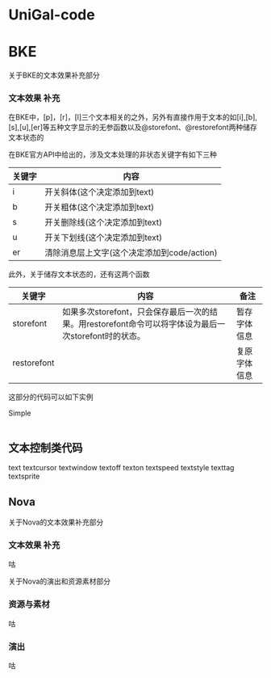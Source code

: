 # UniGal-code

**<code></code>**



# BKE
关于BKE的文本效果补充部分

### 文本效果 补充

在BKE中，[p]，[r]，[l]三个文本相关的之外，另外有直接作用于文本的如[i],[b],[s],[u],[er]等五种文字显示的无参函数以及@storefont、@restorefont两种储存文本状态的

在BKE官方API中给出的，涉及文本处理的非状态关键字有如下三种

|关键字|内容|
| ---- | ----- |
|i|开关斜体(这个决定添加到text)|
|b|开关粗体(这个决定添加到text)|
|s|开关删除线(这个决定添加到text)|
|u|开关下划线(这个决定添加到text)|
|er|清除消息层上文字(这个决定添加到code/action)|

此外，关于储存文本状态的，还有这两个函数

|关键字|内容|备注|
| ---- | ------ |---|
|storefont|如果多次storefont，只会保存最后一次的结果。用restorefont命令可以将字体设为最后一次storefont时的状态。|暂存字体信息|
|restorefont||复原字体信息|



这部分的代码可以如下实例

Simple

```bkscr

```

## 文本控制类代码

text
textcursor
textwindow
textoff
texton
textspeed
textstyle
texttag
textsprite



## Nova

关于Nova的文本效果补充部分

### 文本效果 补充

咕



关于Nova的演出和资源素材部分

### 资源与素材

咕

### 演出

咕


